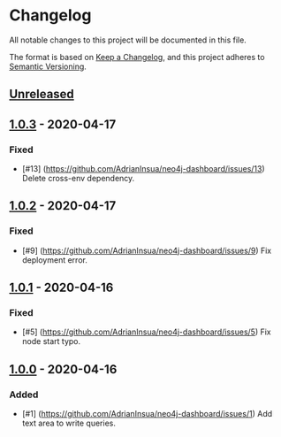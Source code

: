 # Changelog

All notable changes to this project will be documented in this file.

The format is based on [Keep a Changelog](https://keepachangelog.com/en/1.0.0/),
and this project adheres to [Semantic Versioning](https://semver.org/spec/v2.0.0.html).

## [Unreleased]

## [1.0.3] - 2020-04-17

### Fixed

- [#13] (https://github.com/AdrianInsua/neo4j-dashboard/issues/13) Delete cross-env dependency.

## [1.0.2] - 2020-04-17

### Fixed

- [#9] (https://github.com/AdrianInsua/neo4j-dashboard/issues/9) Fix deployment error.

## [1.0.1] - 2020-04-16

### Fixed

- [#5] (https://github.com/AdrianInsua/neo4j-dashboard/issues/5) Fix node start typo.

## [1.0.0] - 2020-04-16

### Added

- [#1] (https://github.com/AdrianInsua/neo4j-dashboard/issues/1) Add text area to write queries.



[Unreleased]: https://github.com/AdrianInsua/neo4j-service/compare/commits?targetBranch=1.0.3&sourceBranch=refs/heads/develop
[1.0.3]: https://github.com/AdrianInsua/neo4j-service/compare/commits?targetBranch=1.0.2&sourceBranch=1.0.3
[1.0.2]: https://github.com/AdrianInsua/neo4j-service/compare/commits?targetBranch=1.0.1&sourceBranch=1.0.2
[1.0.1]: https://github.com/AdrianInsua/neo4j-service/compare/commits?targetBranch=1.0.0&sourceBranch=1.0.1
[1.0.0]: https://github.com/AdrianInsua/neo4j-service/compare/commits?until=1.0.0
